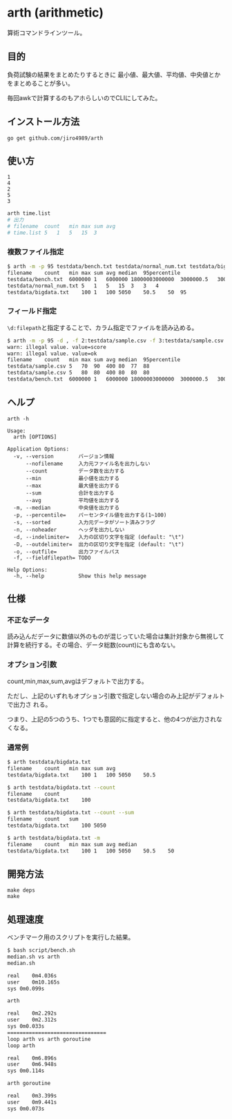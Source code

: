 # arth (arithmetic)

算術コマンドラインツール。

## 目的

負荷試験の結果をまとめたりするときに
最小値、最大値、平均値、中央値とかをまとめることが多い。

毎回awkで計算するのもアホらしいのでCLIにしてみた。

## インストール方法

`go get github.com/jiro4989/arth`

## 使い方

```time.list
1
4
2
5
3
```

```bash
arth time.list
# 出力
# filename	count	min	max	sum	avg
# time.list	5	1	5	15	3
```

### 複数ファイル指定

```bash
$ arth -m -p 95 testdata/bench.txt testdata/normal_num.txt testdata/bigdata.txt 
filename	count	min	max	sum	avg	median	95percentile
testdata/bench.txt	6000000	1	6000000	18000003000000	3000000.5	3000000	5700000
testdata/normal_num.txt	5	1	5	15	3	3	4
testdata/bigdata.txt	100	1	100	5050	50.5	50	95
```

### フィールド指定

`\d:filepath`と指定することで、カラム指定でファイルを読み込める。

```bash
$ arth -m -p 95 -d , -f 2:testdata/sample.csv -f 3:testdata/sample.csv -f testdata/bench.txt
warn: illegal value. value=score
warn: illegal value. value=ok
filename	count	min	max	sum	avg	median	95percentile
testdata/sample.csv	5	70	90	400	80	77	88
testdata/sample.csv	5	80	80	400	80	80	80
testdata/bench.txt	6000000	1	6000000	18000003000000	3000000.5	3000000	5700000
```

## ヘルプ

`arth -h`

    Usage:
      arth [OPTIONS]

    Application Options:
      -v, --version        バージョン情報
          --nofilename     入力元ファイル名を出力しない
          --count          データ数を出力する
          --min            最小値を出力する
          --max            最大値を出力する
          --sum            合計を出力する
          --avg            平均値を出力する
      -m, --median         中央値を出力する
      -p, --percentile=    パーセンタイル値を出力する(1~100)
      -s, --sorted         入力元データがソート済みフラグ
      -n, --noheader       ヘッダを出力しない
      -d, --indelimiter=   入力の区切り文字を指定 (default: "\t")
      -D, --outdelimiter=  出力の区切り文字を指定 (default: "\t")
      -o, --outfile=       出力ファイルパス
      -f, --fieldfilepath= TODO

    Help Options:
      -h, --help           Show this help message

## 仕様

### 不正なデータ

読み込んだデータに数値以外のものが混じっていた場合は集計対象から無視して
計算を続行する。その場合、データ総数(count)にも含めない。

### オプション引数

count,min,max,sum,avgはデフォルトで出力する。

ただし、上記のいずれもオプション引数で指定しない場合のみ上記がデフォルトで出力さ
れる。

つまり、上記の5つのうち、1つでも意図的に指定すると、他の4つが出力されなくなる。

### 通常例

```bash
$ arth testdata/bigdata.txt
filename	count	min	max	sum	avg
testdata/bigdata.txt	100	1	100	5050	50.5
```

```bash
$ arth testdata/bigdata.txt --count
filename	count
testdata/bigdata.txt	100
```

```bash
$ arth testdata/bigdata.txt --count --sum
filename	count	sum
testdata/bigdata.txt	100	5050
```

```bash
$ arth testdata/bigdata.txt -m
filename	count	min	max	sum	avg	median
testdata/bigdata.txt	100	1	100	5050	50.5	50
```

## 開発方法

```
make deps
make
```

## 処理速度

ベンチマーク用のスクリプトを実行した結果。

```bash
$ bash script/bench.sh
median.sh vs arth
median.sh

real	0m4.036s
user	0m10.165s
sys	0m0.099s

arth

real	0m2.292s
user	0m2.312s
sys	0m0.033s
================================
loop arth vs arth goroutine
loop arth

real	0m6.896s
user	0m6.948s
sys	0m0.114s

arth goroutine

real	0m3.399s
user	0m9.441s
sys	0m0.073s
```
